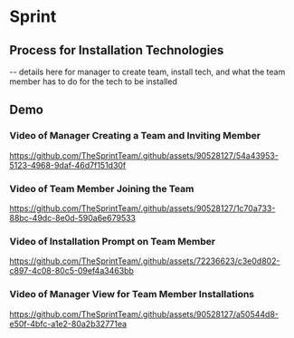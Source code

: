 # Sprint

## Process for Installation Technologies
-- details here for manager to create team, install tech, and what the team member has to do for the tech to be installed

## Demo
### Video of Manager Creating a Team and Inviting Member
https://github.com/TheSprintTeam/.github/assets/90528127/54a43953-5123-4968-9daf-46d7f151d30f

### Video of Team Member Joining the Team
https://github.com/TheSprintTeam/.github/assets/90528127/1c70a733-88bc-49dc-8e0d-590a6e679533

### Video of Installation Prompt on Team Member
https://github.com/TheSprintTeam/.github/assets/72236623/c3e0d802-c897-4c08-80c5-09ef4a3463bb

### Video of Manager View for Team Member Installations
https://github.com/TheSprintTeam/.github/assets/90528127/a50544d8-e50f-4bfc-a1e2-80a2b32771ea
